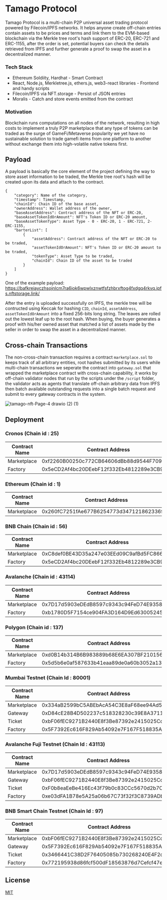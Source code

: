 # Tamago Protocol

Tamago Protocol is a multi-chain P2P universal asset trading protocol powered by Filecoin/IPFS networks. It helps anyone create off-chain entries contain assets to be prices and terms and link them to the EVM-based blockchain via the Merkle tree root's hash support of ERC-20, ERC-721 and ERC-1155, after the order is set, potential buyers can check the details retrieved from IPFS and further generate a proof to swap the asset in a decentralized manner. 

### Tech Stack

- Ethereum Soldiity, Hardhat - Smart Contract
- React, Node.js, Merkletree.js, ethers.js, web3-react libraries - Frontend and handy scripts
- Filecoin/IPFS via NFT.storage - Persist of JSON entries
- Moralis  - Catch and store events emitted from the contract 

### Motivation

Blockchain runs computations on all nodes of the network, resulting in high costs to implement a truly P2P marketplace that any type of tokens can be traded as the surge of GameFi/Metaverse popularity we yet have no sustainable solution to trade gamefi items from one platform to another without exchange them into high-volatile native tokens first.

## Payload

A payload is basically the core element of the project defining the way to store asset information to be traded, the Merkle tree root's hash will be created upon its data and attach to the contract. 

```
{
    "category": Name of the category,
    "timestamp": Timestamp,
    "chainId": Chain ID of the base asset,
    "ownerAddress": Wallet address of the owner,
    "baseAssetAddress": Contract address of the NFT or ERC-20,
    "baseAssetTokenIdOrAmount": NFT's Token ID or ERC-20 amount,
    "baseAssetTokenType": Asset Type - 0 - ERC-20, 1 - ERC-721, 2- ERC-1155,
    "barterList": [
        {
            "assetAddress": Contract address of the NFT or ERC-20 to be traded,
            "assetTokenIdOrAmount": NFT's Token ID or ERC-20 amount to be traded,
            "tokenType": Asset Type to be traded,
            "chainId": Chain ID of the asset to be traded
        }
    ]
}
```

One of the example payload:
https://bafkreiayczhsojnlcm7ra6iok6wpwlxznwtfsfzhbrxftog4fxdgq4rkvq.ipfs.nftstorage.link/

After the entry is uploaded successfully on IPFS, the merkle tree will be contructed using Keccak for hashing `CID`, `chainId`, `assetAddress`, `assetTokenIdOrAmount` into  a fixed 256-bits long string. The leaves are rolled out the lowest leaf up to the root hash. When buying, the buyer generates a proof with his/her owned asset that matched a list of assets made by the seller in order to swap the asset in a decentralized manner.


## Cross-chain Transactions

The non-cross-chain transaction requires a contract `marketplace.sol` to keeps track of all arbitrary entities, root hashes submitted by its users while multi-chain transactions we seperate the contract into `gateway.sol` that wrapped the marketplace contract with cross-chain capability, it works by off-chain validator nodes that run by the scripts under the `/script` folder, the validator acts as agents that translate off-chain arbitrary data from IPFS  then batch available outstanding requests into a single batch request and submit to every gateway contracts in the system.

![tamago-nft-Page-4 drawio (2) (1)](https://user-images.githubusercontent.com/18402217/185110157-77cf3278-f6e5-4b93-88e7-81f06fe7b017.png)




## Deployment

### Cronos (Chain id : 25)

Contract Name | Contract Address 
--- | --- 
Marketplace | 0xf2260B00250c772CB64606dBb88d9544F709308C
Factory | 0x5eCD2Af4bc20DEebF12f332Eb4812289e3CB9c99

### Ethereum (Chain id : 1)

Contract Name | Contract Address 
--- | --- 
Marketplace | 0x260fC7251fAe677B6254773d347121862336fb9f

### BNB Chain (Chain id : 56) 

Contract Name | Contract Address 
--- | --- 
Marketplace | 0xC8def0BE43D35a247e03EEd09C9afBd5FC866769
Factory | 0x5eCD2Af4bc20DEebF12f332Eb4812289e3CB9c99

### Avalanche (Chain id : 43114) 

Contract Name | Contract Address 
--- | --- 
Marketplace | 0x7D17d5903eDEdB8597c9343c94FeD74E93589e47
Factory | 0xb1780D5F7154ce904FA3D164D9Ed63005245c2b9

### Polygon (Chain id : 137) 

Contract Name | Contract Address 
--- | --- 
Marketplace | 0xd0B14b314B6B983889b68E6EA307BF210156A050
Factory | 0x5d5b6e0af587633b41eaa89de0a60b3052a13f21

### Mumbai Testnet (Chain Id : 80001)

Contract Name | Contract Address 
--- | --- 
Marketplace | 0x334aB2599bC5ABEbAcA54C3E8aF68ee94Ad586fD
Gateway | 0xD84cE28B4D502237c518328230c39E8A371121a5
Ticket | 0xbF06fEC9271B2440E8f3Be87392e2415025Cd4A9
Factory | 0x5F7392Ec616F829Ab54092e7F167F518835Ac740

### Avalanche Fuji Testnet (Chain Id : 43113)

Contract Name | Contract Address 
--- | --- 
Marketplace | 0x7D17d5903eDEdB8597c9343c94FeD74E93589e47
Gateway | 0xbF06fEC9271B2440E8f3Be87392e2415025Cd4A9
Ticket | 0xF0b8eaEeBe416Ec43f79b0c83CCc5670d2b7C3Db
Factory | 0xe03dFA1B78e5A25a06b67C73f32f3C8739ADba7c

### BNB Smart Chain Testnet (Chain Id : 97)

Contract Name | Contract Address 
--- | --- 
Marketplace | 0xbF06fEC9271B2440E8f3Be87392e2415025Cd4A9
Gateway | 0x5F7392Ec616F829Ab54092e7F167F518835Ac740
Ticket | 0x3466441C38D2F76405085b730268240E4F2d0D25
Factory | 0x772195938d86fcf500dF18563876d7Cefcf47e4D

## License

[MIT](./LICENSE)
